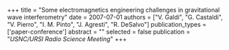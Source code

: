 +++
title = "Some electromagnetics engineering challenges in gravitational wave interferometry"
date = 2007-07-01
authors = ["V. Galdi", "G. Castaldi", "V. Pierro", "I. M. Pinto", "J. Agresti", "R. DeSalvo"]
publication_types = ['paper-conference']
abstract = ""
selected = false
publication = "*USNC/URSI Radio Science Meeting*"
+++

